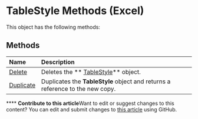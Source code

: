 
# TableStyle Methods (Excel)
This object has the following methods:

## Methods



|**Name**|**Description**|
|:-----|:-----|
| [Delete](5dfff261-7730-29f1-d64e-f569eb380790.md)|Deletes the  ** [TableStyle](191a5c2c-ecf4-f88a-1639-be7ee9c369c3.md)** object.|
| [Duplicate](60f807ff-2f4f-137d-54d7-37b168dbc8c7.md)|Duplicates the  **TableStyle** object and returns a reference to the new copy.|

****   **Contribute to this article**Want to edit or suggest changes to this content? You can edit and submit changes to  [this article](https://github.com/jhershey00/VBA_Excel_Test/OpenXMLCon/articles/d5549440-1674-4c2e-9d60-0a79f3646f21.md) using GitHub.

